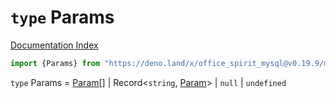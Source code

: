# `type` Params

[Documentation Index](../README.md)

```ts
import {Params} from "https://deno.land/x/office_spirit_mysql@v0.19.9/mod.ts"
```

`type` Params = [Param](../type.Param/README.md)\[] | Record\<`string`, [Param](../type.Param/README.md)> | `null` | `undefined`